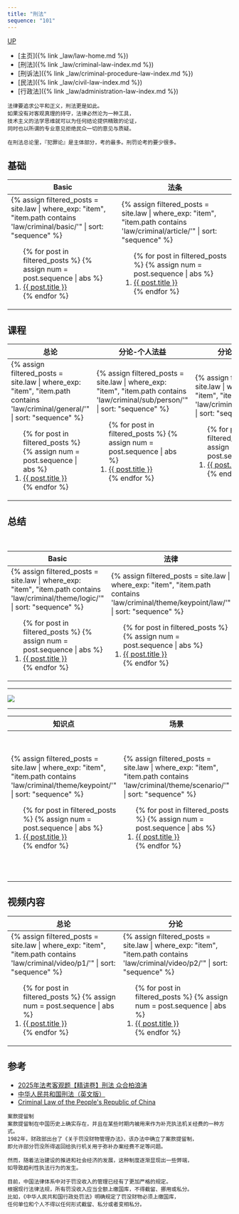 ```yaml
---
title: "刑法"
sequence: "101"
---
```


[UP](/law/law-index.html)

- [主页]({% link _law/law-home.md %})
- [刑法]({% link _law/criminal-law-index.md %})
- [刑诉法]({% link _law/criminal-procedure-law-index.md %})
- [民法]({% link _law/civil-law-index.md %})
- [行政法]({% link _law/administration-law-index.md %})

```text
法律要追求公平和正义，刑法更是如此。
如果没有对客观真理的持守，法律必然沦为一种工具，
技术主义的法学思维就可以为任何结论提供精致的论证，
同时也以所谓的专业意见拒绝民众一切的意见与质疑。
```

```text
在刑法总论里，『犯罪论』是主体部分，考的最多。刑罚论考的要少很多。
```

## 基础

<table>
    <thead>
    <tr>
        <th style="text-align: center;">Basic</th>
        <th style="text-align: center;">法条</th>
    </tr>
    </thead>
    <tbody>
    <tr>
        <td>
{%
assign filtered_posts = site.law |
where_exp: "item", "item.path contains 'law/criminal/basic/'" |
sort: "sequence"
%}
<ol>
    {% for post in filtered_posts %}
    {% assign num = post.sequence | abs %}
    <li>
        <a href="{{ post.url }}">{{ post.title }}</a>
    </li>
    {% endfor %}
</ol>
        </td>
        <td>
{%
assign filtered_posts = site.law |
where_exp: "item", "item.path contains 'law/criminal/article/'" |
sort: "sequence"
%}
<ol>
    {% for post in filtered_posts %}
    {% assign num = post.sequence | abs %}
    <li>
        <a href="{{ post.url }}">{{ post.title }}</a>
    </li>
    {% endfor %}
</ol>
        </td>
    </tr>
    </tbody>
</table>

## 课程

<table>
    <thead>
    <tr>
        <th style="text-align: center;">总论</th>
        <th style="text-align: center;">分论-个人法益</th>
        <th style="text-align: center;">分论-社会法益</th>
        <th style="text-align: center;">分论-国家法益</th>
    </tr>
    </thead>
    <tbody>
    <tr>
        <td>
{%
assign filtered_posts = site.law |
where_exp: "item", "item.path contains 'law/criminal/general/'" |
sort: "sequence"
%}
<ol>
    {% for post in filtered_posts %}
    {% assign num = post.sequence | abs %}
    <li>
        <a href="{{ post.url }}">{{ post.title }}</a>
    </li>
    {% endfor %}
</ol>
        </td>
        <td>
{%
assign filtered_posts = site.law |
where_exp: "item", "item.path contains 'law/criminal/sub/person/'" |
sort: "sequence"
%}
<ol>
    {% for post in filtered_posts %}
    {% assign num = post.sequence | abs %}
    <li>
        <a href="{{ post.url }}">{{ post.title }}</a>
    </li>
    {% endfor %}
</ol>
        </td>
        <td>
{%
assign filtered_posts = site.law |
where_exp: "item", "item.path contains 'law/criminal/sub/society/'" |
sort: "sequence"
%}
<ol>
    {% for post in filtered_posts %}
    {% assign num = post.sequence | abs %}
    <li>
        <a href="{{ post.url }}">{{ post.title }}</a>
    </li>
    {% endfor %}
</ol>
        </td>
        <td>
{%
assign filtered_posts = site.law |
where_exp: "item", "item.path contains 'law/criminal/sub/state/'" |
sort: "sequence"
%}
<ol>
    {% for post in filtered_posts %}
    {% assign num = post.sequence | abs %}
    <li>
        <a href="{{ post.url }}">{{ post.title }}</a>
    </li>
    {% endfor %}
</ol>
        </td>
    </tr>
    </tbody>
</table>

## 总结

<table>
    <caption>刑法总结</caption>
    <thead>
    <tr>
        <th style="text-align: center;">Basic</th>
        <th style="text-align: center;">法律</th>
        <th style="text-align: center;">Basic</th>
        <th style="text-align: center;">Basic</th>
        <th style="text-align: center;">Basic</th>
    </tr>
    </thead>
    <tbody>
    <tr>
        <td>
{%
assign filtered_posts = site.law |
where_exp: "item", "item.path contains 'law/criminal/theme/logic/'" |
sort: "sequence"
%}
<ol>
    {% for post in filtered_posts %}
    {% assign num = post.sequence | abs %}
    <li>
        <a href="{{ post.url }}">{{ post.title }}</a>
    </li>
    {% endfor %}
</ol>
        </td>
        <td>
{%
assign filtered_posts = site.law |
where_exp: "item", "item.path contains 'law/criminal/theme/keypoint/law/'" |
sort: "sequence"
%}
<ol>
    {% for post in filtered_posts %}
    {% assign num = post.sequence | abs %}
    <li>
        <a href="{{ post.url }}">{{ post.title }}</a>
    </li>
    {% endfor %}
</ol>
        </td>
        <td>
{%
assign filtered_posts = site.law |
where_exp: "item", "item.path contains 'law/criminal/theme/keypoint/person/'" |
sort: "sequence"
%}
<ol>
    {% for post in filtered_posts %}
    {% assign num = post.sequence | abs %}
    <li>
        <a href="{{ post.url }}">{{ post.title }}</a>
    </li>
    {% endfor %}
</ol>
        </td>
        <td>
{%
assign filtered_posts = site.law |
where_exp: "item", "item.path contains 'law/criminal/theme/keypoint/theory/'" |
sort: "sequence"
%}
<ol>
    {% for post in filtered_posts %}
    {% assign num = post.sequence | abs %}
    <li>
        <a href="{{ post.url }}">{{ post.title }}</a>
    </li>
    {% endfor %}
</ol>
        </td>
        <td>
{%
assign filtered_posts = site.law |
where_exp: "item", "item.path contains 'law/criminal/theme/keypoint/view/'" |
sort: "sequence"
%}
<ol>
    {% for post in filtered_posts %}
    {% assign num = post.sequence | abs %}
    <li>
        <a href="{{ post.url }}">{{ post.title }}</a>
    </li>
    {% endfor %}
</ol>
        </td>
    </tr>
    </tbody>
</table>

---

![](/assets/images/law/criminal/人.svg)

---

<table>
    <thead>
    <tr>
        <th style="text-align: center;">知识点</th>
        <th style="text-align: center;">场景</th>
        <th style="text-align: center;">人物</th>
        <th style="text-align: center;">其它</th>
    </tr>
    </thead>
    <tbody>
    <tr>
        <td>
{%
assign filtered_posts = site.law |
where_exp: "item", "item.path contains 'law/criminal/theme/keypoint/'" |
sort: "sequence"
%}
<ol>
    {% for post in filtered_posts %}
    {% assign num = post.sequence | abs %}
    <li>
        <a href="{{ post.url }}">{{ post.title }}</a>
    </li>
    {% endfor %}
</ol>
        </td>
        <td>
{%
assign filtered_posts = site.law |
where_exp: "item", "item.path contains 'law/criminal/theme/scenario/'" |
sort: "sequence"
%}
<ol>
    {% for post in filtered_posts %}
    {% assign num = post.sequence | abs %}
    <li>
        <a href="{{ post.url }}">{{ post.title }}</a>
    </li>
    {% endfor %}
</ol>
        </td>
        <td>
{%
assign filtered_posts = site.law |
where_exp: "item", "item.path contains 'law/criminal/person/'" |
sort: "sequence"
%}
<ol>
    {% for post in filtered_posts %}
    {% assign num = post.sequence | abs %}
    <li>
        <a href="{{ post.url }}">{{ post.title }}</a>
    </li>
    {% endfor %}
</ol>
        </td>
        <td>
{%
assign filtered_posts = site.law |
where_exp: "item", "item.path contains 'law/criminal/other/'" |
sort: "sequence"
%}
<ol>
    {% for post in filtered_posts %}
    {% assign num = post.sequence | abs %}
    <li>
        <a href="{{ post.url }}">{{ post.title }}</a>
    </li>
    {% endfor %}
</ol>
        </td>
    </tr>
    </tbody>
</table>

## 视频内容

<table>
    <thead>
    <tr>
        <th style="text-align: center;">总论</th>
        <th style="text-align: center;">分论</th>
    </tr>
    </thead>
    <tbody>
    <tr>
        <td>
{%
assign filtered_posts = site.law |
where_exp: "item", "item.path contains 'law/criminal/video/p1/'" |
sort: "sequence"
%}
<ol>
    {% for post in filtered_posts %}
    {% assign num = post.sequence | abs %}
    <li>
        <a href="{{ post.url }}">{{ post.title }}</a>
    </li>
    {% endfor %}
</ol>
        </td>
        <td>
{%
assign filtered_posts = site.law |
where_exp: "item", "item.path contains 'law/criminal/video/p2/'" |
sort: "sequence"
%}
<ol>
    {% for post in filtered_posts %}
    {% assign num = post.sequence | abs %}
    <li>
        <a href="{{ post.url }}">{{ post.title }}</a>
    </li>
    {% endfor %}
</ol>
        </td>
    </tr>
    </tbody>
</table>

## 参考

- [2025年法考客观题【精讲卷】刑法 众合柏浪涛](https://www.bilibili.com/video/BV1r8mxYNECZ/)
- [中华人民共和国刑法（英文版）](https://www.bilibili.com/video/BV1yF411n7iP/)
- [Criminal Law of the People's Republic of China](http://en.npc.gov.cn.cdurl.cn/2020-12/26/c_921604.htm)

```text
案款提留制
案款提留制在中国历史上确实存在，并且在某些时期内被用来作为补充执法机关经费的一种方式。
1982年，财政部出台了《关于罚没财物管理办法》，该办法中确立了案款提留制，
即允许部分罚没所得返回给执行机关用于弥补办案经费不足等问题。

然而，随着法治建设的推进和社会经济的发展，这种制度逐渐显现出一些弊端，
如导致趋利性执法行为的发生。

目前，中国法律体系中对于罚没收入的管理已经有了更加严格的规定。
根据现行法律法规，所有罚没收入应当全额上缴国库，不得截留、挪用或私分。
比如，《中华人民共和国行政处罚法》明确规定了罚没财物必须上缴国库，
任何单位和个人不得以任何形式截留、私分或者变相私分。
```
